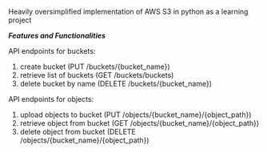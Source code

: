 Heavily oversimplified implementation of AWS S3 in python as a learning project

***Features and Functionalities***

API endpoints for buckets:
1. create bucket (PUT /buckets/{bucket_name})
2. retrieve list of buckets (GET /buckets/buckets)
3. delete bucket by name (DELETE /buckets/{bucket_name})

API endpoints for objects:
1. upload objects to bucket (PUT /objects/{bucket_name}/{object_path})
2. retrieve object from bucket (GET /objects/{bucket_name}/{object_path})
3. delete object from bucket (DELETE /objects/{bucket_name}/{object_path})
